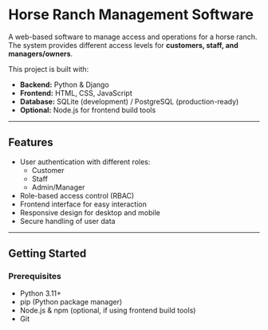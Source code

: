 # Horse Ranch Management Software

A web-based software to manage access and operations for a horse ranch.  
The system provides different access levels for **customers, staff, and managers/owners**.  

This project is built with:  
- **Backend:** Python & Django  
- **Frontend:** HTML, CSS, JavaScript  
- **Database:** SQLite (development) / PostgreSQL (production-ready)  
- **Optional:** Node.js for frontend build tools  

---

## Features

- User authentication with different roles:
  - Customer
  - Staff
  - Admin/Manager
- Role-based access control (RBAC)
- Frontend interface for easy interaction
- Responsive design for desktop and mobile
- Secure handling of user data

---

## Getting Started

### Prerequisites

- Python 3.11+  
- pip (Python package manager)  
- Node.js & npm (optional, if using frontend build tools)  
- Git
